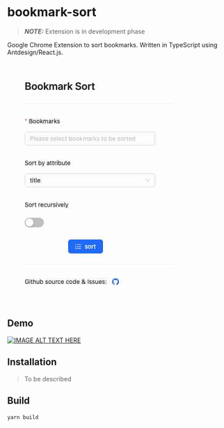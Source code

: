 # bookmark-sort

> **_NOTE:_**  Extension is in development phase

Google Chrome Extension to sort bookmarks. Written in TypeScript using Antdesign/React.js.

![](./images/images/bookmark-sort.jpg)

## Demo

[![IMAGE ALT TEXT HERE](https://img.youtube.com/vi/sV2ggCEJUDw/0.jpg)](https://www.youtube.com/watch?v=sV2ggCEJUDw)

## Installation

> To be described
## Build

```sh
yarn build
```
